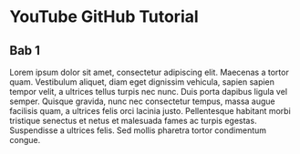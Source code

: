# YouTube GitHub Tutorial

## Bab 1

Lorem ipsum dolor sit amet, consectetur adipiscing elit. Maecenas a tortor quam. Vestibulum aliquet, diam eget dignissim vehicula, sapien sapien tempor velit, a ultrices tellus turpis nec nunc. Duis porta dapibus ligula vel semper. Quisque gravida, nunc nec consectetur tempus, massa augue facilisis quam, a ultrices felis orci lacinia justo. Pellentesque habitant morbi tristique senectus et netus et malesuada fames ac turpis egestas. Suspendisse a ultrices felis. Sed mollis pharetra tortor condimentum congue.